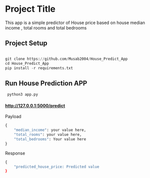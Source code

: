 # Project Title

This app is a simple predictor of House price based on house median income , total rooms and total bedrooms

## Project Setup

```python

git clone https://github.com/Musab2004/House_Predict_App
cd House_Predict_App
pip install -r requirements.txt
```

## Run House Prediction APP

```python
 python3 app.py
```

#### http://127.0.0.1:5000/predict

Payload
```python 
{
    "median_income": your value here,
    "total_rooms": your value here,
    "total_bedrooms": Your value here 
}
```
Response

```python
{
    "predicted_house_price: Predicted value
}
```
